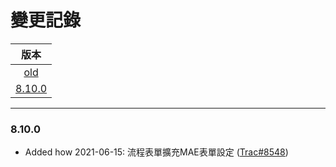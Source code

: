 變更記錄
===
| 版本 |
| :---: |
| [old](#old) |
| [8.10.0](#v8_10_0) |

***

### <a id='v8_10_0'></a>8.10.0
* Added how 2021-06-15: 流程表單擴充MAE表單設定 ([Trac#8548])

 
<!-- 圖片 -->


<!-- 超連結 -->
[Trac#8548]:http://trac.uneec.com/trac/neco/ticket/8549 "#8548"

